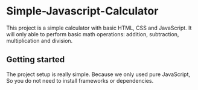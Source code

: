 # Simple-Javascript-Calculator
This project is a simple calculator with basic HTML, CSS and JavaScript. It will only able to perform basic math operations: addition, subtraction, multiplication and division.

## Getting started
The project setup is really simple. Because we only used pure JavaScript, So you do not need to install frameworks or dependencies. 
